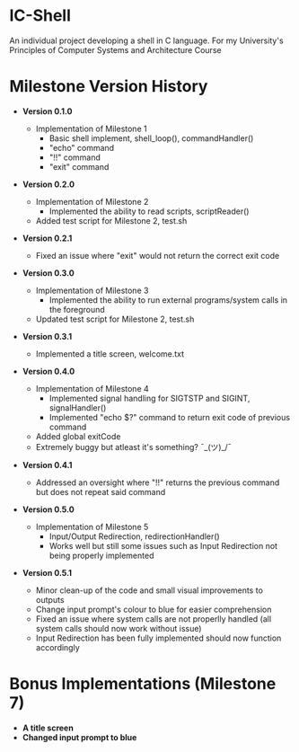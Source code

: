 # IC-Shell

An individual project developing a shell in C language. For my University's Principles of Computer Systems and Architecture Course


# Milestone Version History #

* __Version 0.1.0__
    * Implementation of Milestone 1
       * Basic shell implement, shell_loop(), commandHandler()
       * "echo" command
       * "!!" command
       * "exit" command

* __Version 0.2.0__
  * Implementation of Milestone 2
    * Implemented the ability to read scripts, scriptReader()
  * Added test script for Milestone 2, test.sh

* __Version 0.2.1__
  * Fixed an issue where "exit" would not return the correct exit code

* __Version 0.3.0__
  * Implementation of Milestone 3
    * Implemented the ability to run external programs/system calls in the foreground
  * Updated test script for Milestone 2, test.sh

* __Version 0.3.1__
  * Implemented a title screen, welcome.txt
  
* __Version 0.4.0__
  * Implementation of Milestone 4
    * Implemented signal handling for SIGTSTP and SIGINT, signalHandler()
    * Implemented "echo $?" command to return exit code of previous command
  * Added global exitCode
  * Extremely buggy but atleast it's something? ¯\_(ツ)_/¯
  
* __Version 0.4.1__
  * Addressed an oversight where "!!" returns the previous command but does not repeat said command
  
* __Version 0.5.0__
  * Implementation of Milestone 5
    * Input/Output Redirection, redirectionHandler()
    * Works well but still some issues such as Input Redirection not being properly implemented
    
* __Version 0.5.1__
  * Minor clean-up of the code and small visual improvements to outputs
  * Change input prompt's colour to blue for easier comprehension
  * Fixed an issue where system calls are not properlly handled (all system calls should now work without issue)
  * Input Redirection has been fully implemented should now function accordingly
  

# Bonus Implementations (Milestone 7) #

* __A title screen__
* __Changed input prompt to blue__

